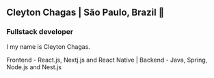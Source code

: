 ## Cleyton Chagas | São Paulo, Brazil 👋

### Fullstack developer
I my name is Cleyton Chagas.

Frontend - React.js, Nextj.js and React Native | Backend - Java, Spring, Node.js and Nest.js




